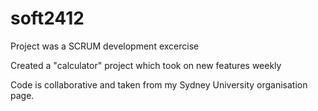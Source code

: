 # soft2412

Project was a SCRUM development excercise

Created a "calculator" project which took on new features weekly

Code is collaborative and taken from my Sydney University organisation page. 

